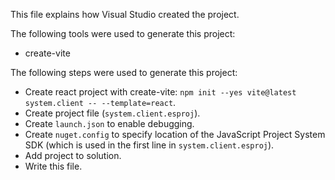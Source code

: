 This file explains how Visual Studio created the project.

The following tools were used to generate this project:
- create-vite

The following steps were used to generate this project:
- Create react project with create-vite: `npm init --yes vite@latest system.client -- --template=react`.
- Create project file (`system.client.esproj`).
- Create `launch.json` to enable debugging.
- Create `nuget.config` to specify location of the JavaScript Project System SDK (which is used in the first line in `system.client.esproj`).
- Add project to solution.
- Write this file.

